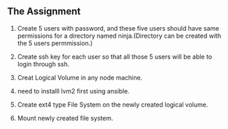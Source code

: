 ## The Assignment

 
1. Create 5 users with password, and these five users should have same permissions for a directory named ninja.(Directory can be created with the 5 users permmission.)
1. Create ssh key for each user so that  all those 5 users will be able to login through ssh.

1. Creat Logical Volume in any node machine.
1. need to installl lvm2 first using ansible.
1. Create ext4 type File System on the newly created logical volume.
1. Mount newly created file system.


